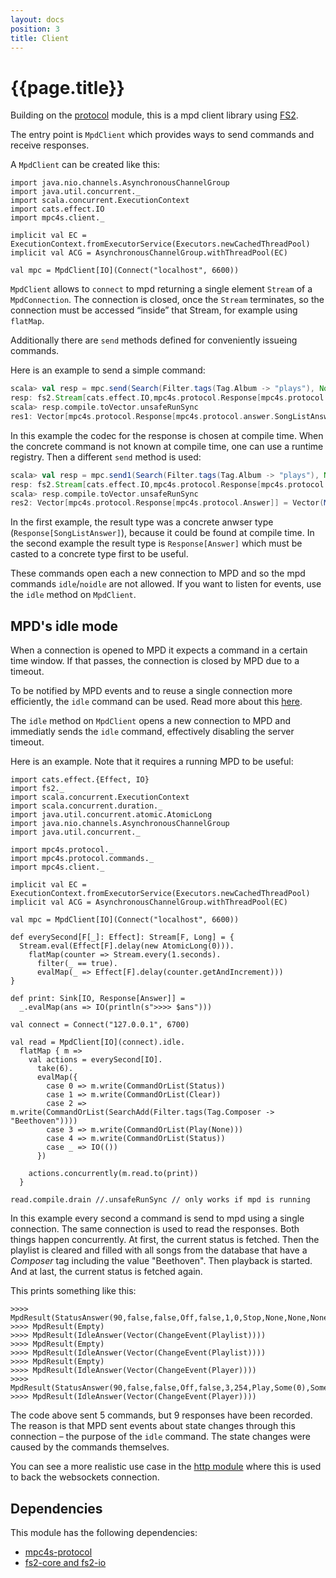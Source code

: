 ```yaml
---
layout: docs
position: 3
title: Client
---
```


# {{page.title}}

Building on the [protocol](./protocol.html) module, this is a mpd
client library using
[FS2](https://github.com/functional-streams-for-scala/fs2).

The entry point is `MpdClient` which provides ways to send commands
and receive responses.

A `MpdClient` can be created like this:

```tut:book
import java.nio.channels.AsynchronousChannelGroup
import java.util.concurrent._
import scala.concurrent.ExecutionContext
import cats.effect.IO
import mpc4s.client._

implicit val EC = ExecutionContext.fromExecutorService(Executors.newCachedThreadPool)
implicit val ACG = AsynchronousChannelGroup.withThreadPool(EC)

val mpc = MpdClient[IO](Connect("localhost", 6600))
```

`MpdClient` allows to `connect` to mpd returning a single element
`Stream` of a `MpdConnection`. The connection is closed, once the
`Stream` terminates, so the connection must be accessed “inside” that
Stream, for example using `flatMap`.

Additionally there are `send` methods defined for conveniently
issueing commands.

Here is an example to send a simple command:

```scala
scala> val resp = mpc.send(Search(Filter.tags(Tag.Album -> "plays"), None, None), 5.seconds)
resp: fs2.Stream[cats.effect.IO,mpc4s.protocol.Response[mpc4s.protocol.answer.SongListAnswer]] = Stream(..)
scala> resp.compile.toVector.unsafeRunSync
res1: Vector[mpc4s.protocol.Response[mpc4s.protocol.answer.SongListAnswer]] = Vector(MpdResult(SongListAnswer(SongList(Vector(Song(Uri(Eike/classic/Ladislav Jelinek/Ladislav Jelinek plays Beethoven/01-Sonata C Major Op53 Waldstein Allegro con brio (L van Beethoven)-Ladislav Jelinek.flac),Some(2018-07-16T18:45:13Z),Some(Seconds(683)),Some(683.0),ListMap(Map(Title -> Sonata C Major Op53 Waldstein, Allegro con brio (L van Beethoven), Composer -> Ludwig van Beethoven, Album -> Ladislav Jelinek plays Beethoven, Track -> 1, Albumartist -> Ladislav Jelinek, Artist -> Ladislav Jelinek, Date -> 2011, Comment -> http://magnatune.com/artists/ladislav_jelinek, Genre -> Classical))), Song(Uri(Eike/classic/Ladislav Jelinek/Ladislav Jelinek plays Beethoven/02-Sonata C Major O...
```

In this example the codec for the response is chosen at compile
time. When the concrete command is not known at compile time, one can
use a runtime registry. Then a different `send` method is used:

```scala
scala> val resp = mpc.send1(Search(Filter.tags(Tag.Album -> "plays"), None, None), 5.seconds)
resp: fs2.Stream[cats.effect.IO,mpc4s.protocol.Response[mpc4s.protocol.Answer]] = Stream(..)
scala> resp.compile.toVector.unsafeRunSync
res2: Vector[mpc4s.protocol.Response[mpc4s.protocol.Answer]] = Vector(MpdResult(SongListAnswer(SongList(Vector(Song(Uri(Eike/classic/Ladislav Jelinek/Ladislav Jelinek plays Beethoven/01-Sonata C Major Op53 Waldstein Allegro con brio (L van Beethoven)-Ladislav Jelinek.flac),Some(2018-07-16T18:45:13Z),Some(Seconds(683)),Some(683.0),ListMap(Map(Title -> Sonata C Major Op53 Waldstein, Allegro con brio (L van Beethoven), Composer -> Ludwig van Beethoven, Album -> Ladislav Jelinek plays Beethoven, Track -> 1, Albumartist -> Ladislav Jelinek, Artist -> Ladislav Jelinek, Date -> 2011, Comment -> http://magnatune.com/artists/ladislav_jelinek, Genre -> Classical))), Song(Uri(Eike/classic/Ladislav Jelinek/Ladislav Jelinek plays Beethoven/02-Sonata C Major Op53 Waldstein I...
```

In the first example, the result type was a concrete anwser type
(`Response[SongListAnswer]`), because it could be found at compile
time. In the second example the result type is `Response[Answer]`
which must be casted to a concrete type first to be useful.

These commands open each a new connection to MPD and so the mpd
commands `idle`/`noidle` are not allowed. If you want to listen for
events, use the `idle` method on `MpdClient`.

## MPD's idle mode

When a connection is opened to MPD it expects a command in a certain
time window. If that passes, the connection is closed by MPD due to a
timeout.

To be notified by MPD events and to reuse a single connection more
efficiently, the `idle` command can be used. Read more about this
[here](https://www.musicpd.org/doc/protocol/command_reference.html#status_commands).

The `idle` method on `MpdClient` opens a new connection to MPD and
immediatly sends the `idle` command, effectively disabling the server
timeout.

Here is an example. Note that it requires a running MPD to be useful:

```tut:silent
import cats.effect.{Effect, IO}
import fs2._
import scala.concurrent.ExecutionContext
import scala.concurrent.duration._
import java.util.concurrent.atomic.AtomicLong
import java.nio.channels.AsynchronousChannelGroup
import java.util.concurrent._

import mpc4s.protocol._
import mpc4s.protocol.commands._
import mpc4s.client._

implicit val EC = ExecutionContext.fromExecutorService(Executors.newCachedThreadPool)
implicit val ACG = AsynchronousChannelGroup.withThreadPool(EC)

val mpc = MpdClient[IO](Connect("localhost", 6600))

def everySecond[F[_]: Effect]: Stream[F, Long] = {
  Stream.eval(Effect[F].delay(new AtomicLong(0))).
    flatMap(counter => Stream.every(1.seconds).
      filter(_ == true).
      evalMap(_ => Effect[F].delay(counter.getAndIncrement)))
}

def print: Sink[IO, Response[Answer]] =
  _.evalMap(ans => IO(println(s">>>> $ans")))

val connect = Connect("127.0.0.1", 6700)

val read = MpdClient[IO](connect).idle.
  flatMap { m =>
    val actions = everySecond[IO].
      take(6).
      evalMap({
        case 0 => m.write(CommandOrList(Status))
        case 1 => m.write(CommandOrList(Clear))
        case 2 => m.write(CommandOrList(SearchAdd(Filter.tags(Tag.Composer -> "Beethoven"))))
        case 3 => m.write(CommandOrList(Play(None)))
        case 4 => m.write(CommandOrList(Status))
        case _ => IO(())
      })

    actions.concurrently(m.read.to(print))
  }

read.compile.drain //.unsafeRunSync // only works if mpd is running
```

In this example every second a command is send to mpd using a single
connection. The same connection is used to read the responses. Both
things happen concurrently. At first, the current status is
fetched. Then the playlist is cleared and filled with all songs from
the database that have a _Composer_ tag including the value
"Beethoven". Then playback is started. And at last, the current status
is fetched again.

This prints something like this:

```
>>>> MpdResult(StatusAnswer(90,false,false,Off,false,1,0,Stop,None,None,None,None,None,None,None,None,None,Some(0.0),None,Some(),Some()))
>>>> MpdResult(Empty)
>>>> MpdResult(IdleAnswer(Vector(ChangeEvent(Playlist))))
>>>> MpdResult(Empty)
>>>> MpdResult(IdleAnswer(Vector(ChangeEvent(Playlist))))
>>>> MpdResult(Empty)
>>>> MpdResult(IdleAnswer(Vector(ChangeEvent(Player))))
>>>> MpdResult(StatusAnswer(90,false,false,Off,false,3,254,Play,Some(0),Some(Id(1)),Some(1),Some(Id(2)),Some(Range(1,407)),Some(1.137),Some(406.8),Some(198),None,Some(0.0),Some(AudioFormat(44100,16,2)),Some(),Some()))
>>>> MpdResult(IdleAnswer(Vector(ChangeEvent(Player))))
```

The code above sent 5 commands, but 9 responses have been
recorded. The reason is that MPD sent events about state changes
through this connection – the purpose of the `idle` command. The state
changes were caused by the commands themselves.

You can see a more realistic use case in the [http
module](./http.html) where this is used to back the websockets
connection.

## Dependencies

This module has the following dependencies:

- [mpc4s-protocol](protocol.html)
- [fs2-core and fs2-io](https://github.com/functional-streams-for-scala/fs2)
